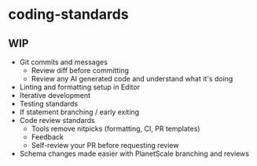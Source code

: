 # coding-standards

## WIP

- Git commits and messages
  - Review diff before committing
  - Review any AI generated code and understand what it's doing
- Linting and formatting setup in Editor
- Iterative development
- Testing standards
- If statement branching / early exiting
- Code review standards
  - Tools remove nitpicks (formatting, CI, PR templates)
  - Feedback
  - Self-review your PR before requesting review
- Schema changes made easier with PlanetScale branching and reviews
